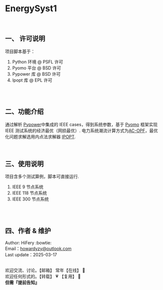 #  **EnergySyst1** 
<br>

## 一、 许可说明

项目脚本基于：
1. Python 环境 @ PSFL 许可 <br>
1. Pyomo 平台 @ BSD 许可<br>
2. Pypower 库 @ BSD 许可 <br>
3. Ipopt 库 @ EPL 许可<br>
<br>
<br>


## 二、功能介绍

通过解析 [Pypower](https://github.com/rwl/PYPOWER/tree/master)中集成的 IEEE cases，得到系统参数，基于 [Pyomo](https://www.pyomo.org/documentation) 框架实现 IEEE 测试系统的经济最优（网损最优）. 电力系统潮流计算方式为[AC-OPF](https://www.youtube.com/watch?v=5MwNL2SuEaI&t=1238s&ab_channel=GurobiOptimization)，最优化问题求解选用内点法求解器 [IPOPT](https://pypi.org/project/ipopt/).<br>
<br>
<br>

## 三、使用说明

项目含多个测试算例，脚本可直接运行.
1. IEEE 9 节点系统<br>
2. IEEE 118 节点系统<br>
3. IEEE 300 节点系统<br>
<br>
<br>

## 四、作者 & 维护
  
Author: HiFery    :bowtie:  <br>
Email：howardyzy@outlook.com <br>
Last update：2025-03-17
<br>
<br>

欢迎交流、讨论。【邮箱】 常年【在线】 :punch: <br> 
欢迎任何形式的。【转载】 :heartpulse: 【复用】 :clap:  <br>
 **但需『提前告知』** 


